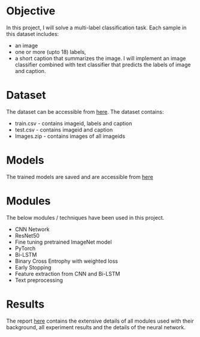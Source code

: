 # Objective

In this project, I will solve a multi-label classification task. Each sample in this dataset includes:
* an image
* one or more (upto 18) labels,
* a short caption that summarizes the image.
I will implement an image classifier combined with text classifier that predicts the labels of image and caption.

# Dataset
The dataset can be accessible from [here](https://drive.google.com/drive/folders/1lIjeKO2F938ztS5vpdOdtk_sQFQ2c_I4?usp=sharing). The dataset contains:
* train.csv - contains imageid, labels and caption
* test.csv - contains imageid and caption
* Images.zip - contains images of all imageids

# Models
The trained models are saved and are accessible from [here](https://drive.google.com/drive/folders/1-PUS8HpKpCmRoJyngSWNpTFoL6mzY6xQ?usp=sharing)

# Modules
The below modules / techniques have been used in this project.
* CNN Network
* ResNet50
* Fine tuning pretrained ImageNet model
* PyTorch
* Bi-LSTM
* Binary Cross Entrophy with weighted loss
* Early Stopping
* Feature extraction from CNN and Bi-LSTM
* Text preprocessing

# Results
The report [here](https://github.com/harinath0906/Multi-class-multi-label-Image-and-Text-Classification/blob/master/Project_report.pdf) contains the extensive details of all modules used with their background, all experiment results and the details of the neural network.
